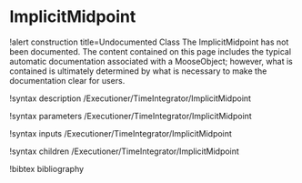 <!-- MOOSE Documentation Stub: Remove this when content is added. -->

# ImplicitMidpoint

!alert construction title=Undocumented Class
The ImplicitMidpoint has not been documented. The content contained on this page includes the
typical automatic documentation associated with a MooseObject; however, what is contained is
ultimately determined by what is necessary to make the documentation clear for users.

!syntax description /Executioner/TimeIntegrator/ImplicitMidpoint

!syntax parameters /Executioner/TimeIntegrator/ImplicitMidpoint

!syntax inputs /Executioner/TimeIntegrator/ImplicitMidpoint

!syntax children /Executioner/TimeIntegrator/ImplicitMidpoint

!bibtex bibliography
